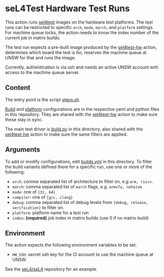 <!--
     Copyright 2021, Proofcraft Pty Ltd

     SPDX-License-Identifier: CC-BY-SA-4.0
-->

# seL4Test Hardware Test Runs

This action runs [sel4test] images on the hardware test platforms.
The test runs can be restricted to specific `arch`, `mode`, `march`,
and `platform` settings. For machine queue locks, the action needs to
know the index number of the current job in matrix builds.

The test run expects a pre-built image produced by the [sel4test-hw]
action, determines which board the test is for, reserves the machine
queue at UNSW for that and runs the image.

Currently, authentication is via ssh and needs an active UNSW account
with access to the machine queue server.

[sel4test]: https://github.com/seL4/sel4test
[sel4test-hw]: ../sel4test-hw/

## Content

The entry point is the script [steps.sh].

[Build] and [platform] configurations are in the respective yaml and python
files in this repository. They are shared with the [sel4test-hw] action to
make sure these stay in sync.

The main test driver is [build.py] in this directory, also shared with the
[sel4test-hw] action to make sure the same filters are applied.

[steps.sh]: ./steps.sh
[build.py]: ./build.py
[platform]: ../seL4-platforms/platforms.yml
[Build]: builds.yml

## Arguments

To add or modify configurations, edit [builds.yml][Build] in this
directory. To filter the build variants defined there for a specific run,
use one or more of the following:

- `arch`: comma separated list of architecture to filter on, e.g `arm, riscv`.
- `march`: comma separated list of `march` flags, e.g. `armv7a, nehalem`
- `mode`: one of `{32, 64}`
- `compiler`: one of `{gcc, clang}`
- `debug`: comma separated list of debug levels from `{debug, release,
  verification}`  to filter on.
- `platform`: platform name for a test run
- `index`: **(required)** job index in matrix builds (use 0 if no matrix build)

## Environment

The action expects the following environment variables to be set.

- `HW_SSH`: secret ssh key for the CI account to use the machine queue at UNSW.

See the [seL4/seL4](https://github.com/seL4/seL4) repository for an example.
